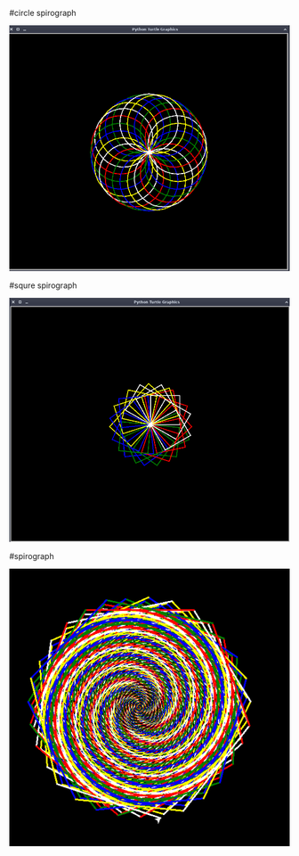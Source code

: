 #circle spirograph

![](images/circle_spirograph.png)

#squre spirograph

![](images/squre_spirograph.png)

#spirograph

![](images/spirograph.png)
